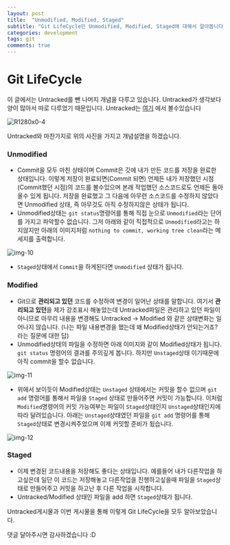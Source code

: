 ```yaml
---
layout: post
title:  "Unmodified, Modified, Staged"
subtitle: "Git LifeCycle인 Unmodified, Modified, Staged에 대해서 알아봅니다."
categories: development
tags: git
comments: true
---
```


# Git LifeCycle

이 글에서는 Untracked를 뺀 나머지 개념을 다루고 있습니다. Untracked가 생각보다 양이 많아서 따로 다루었기 때문입니다. Untracked는 [여기](https://godtaehee.tistory.com/15) 에서 볼수있습니다

![R1280x0-4](https://user-images.githubusercontent.com/44861205/124276713-1aaff200-db7f-11eb-8307-2766b3e24304.png)


Untracked와 마찬가지로 위의 사진을 가지고 개념설명을 하겠습니다.

### Unmodified

-   Commit을 모두 마친 상태이며 Commit은 깃에 내가 만든 코드를 저장을 완료한 상태입니다. 이렇게 저장이 완료되면(Commit 되면) 언제든 내가 저장했던 시점 (Commit했던 시점)의 코드를 볼수있으며 본래 작업했던 소스코드로도 언제든 돌아올수 있게 됩니다. 저장을 완료했고 그 다음에 아무런 소스코드를 수정하지 않았다면 Unmodified 상태, 즉 아무것도 아직 수정하지않은 상태가 됩니다.
-   Unmodified상태는 `git status`명령어를 통해 직접 눈으로 `Unmodified`라는 단어를 가지고 파악할수 없습니다. 그저 아래와 같이 직접적으로 `Unmodified`라고는 하지않지만 아래의 이미지처럼 `nothing to commit, working tree clean`라는 메세지를 출력합니다.

![img-10](https://user-images.githubusercontent.com/44861205/124276735-23a0c380-db7f-11eb-85be-428331e196db.png)


-   `Staged`상태에서 `Commit`을 하게된다면 `Unmodified` 상태가 됩니다.

### Modified

-   Git으로 **관리되고 있던** 코드를 수정하여 변경이 일어난 상태를 말합니다. 여기서 **관리되고 있던**을 제가 강조표시 해놓았는데 Untracked파일은 관리하고 있던 파일이 아니므로 아무리 내용을 변경해도 Untracked -> Modified 와 같은 상태변화는 일어나지 않습니다. (나는 파일 내용변경을 했는데 왜 Modified상태가 안되는거죠? 라는 질문에 대한 답)
-   Unmodified상태의 파일을 수정하면 아래 이미지와 같이 Modified상태가 됩니다. `git status` 명령어의 결과를 주의깊게 봅니다. 하지만 `Unstaged`상태 이기때문에 아직 commit을 할수 없습니다.

![img-11](https://user-images.githubusercontent.com/44861205/124276751-2ac7d180-db7f-11eb-9725-bcf134f9276d.png)


-   위에서 보이듯이 Modified상태는 `Unstaged` 상태에서는 커밋을 할수 없으며 `git add` 명령어를 통해서 파일을 `Staged` 상태로 만들어주면 커밋이 가능합니다. 이처럼 `Modified`명령어의 커밋 가능여부는 파일이 `Staged`상태인지 `Unstaged`상태인지에 따라 달려있습니다. 아래는 `Unstaged`상태였던 파일을 `git add` 명령어를 통해 `Staged`상태로 변경시켜주었으며 이제 커밋할 준비가 됬습니다.

![img-12](https://user-images.githubusercontent.com/44861205/124276781-34e9d000-db7f-11eb-8e96-4b455991eaf1.png)


### Staged

-   이제 변경된 코드내용을 저장해도 좋다는 상태입니다. 예를들어 내가 다른작업을 하고싶은데 일단 이 코드는 저장해놓고 다른작업을 진행하고싶을때 파일을 `Staged`상태로 만들어주고 커밋을 하고난 후 다른 작업을 시작합니다.
-   Untracked/Modified 상태인 파일을 add 하면 `Staged`상태가 됩니다.

Untracked게시물과 이번 게시물을 통해 이렇게 Git LifeCycle을 모두 알아보았습니다.

댓글 달아주시면 감사하겠습니다 :D